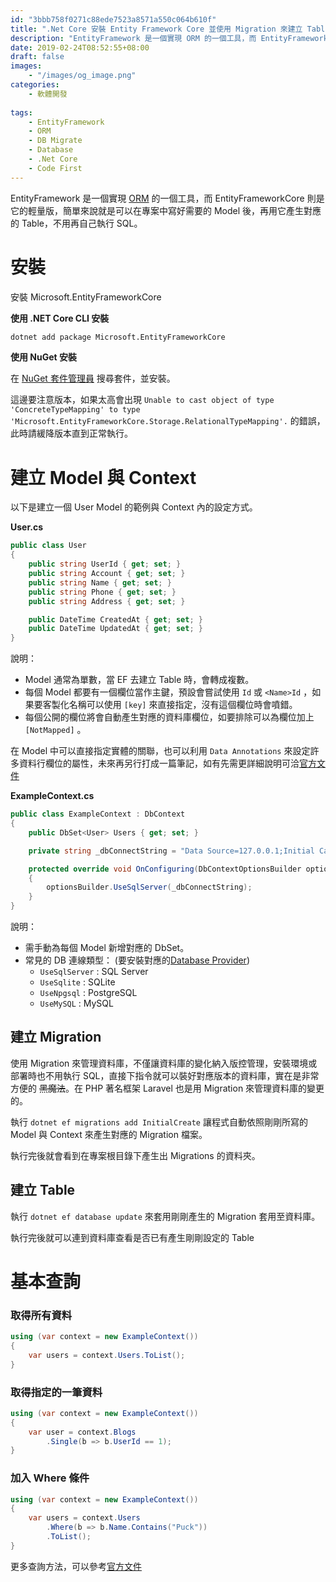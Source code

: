 ```yaml
---
id: "3bbb758f0271c88ede7523a8571a550c064b610f"
title: ".Net Core 安裝 Entity Framework Core 並使用 Migration 來建立 Table"
description: "EntityFramework 是一個實現 ORM 的一個工具，而 EntityFrameworkCore 則是它的輕量版，簡單來說就是可以在專案中寫好需要的 Model 後，再用它產生對應的 Table，不用再自己執行 SQL。"
date: 2019-02-24T08:52:55+08:00
draft: false
images:
    - "/images/og_image.png"
categories:
    - 軟體開發
    
tags:
    - EntityFramework
    - ORM
    - DB Migrate
    - Database
    - .Net Core
    - Code First
---
```


EntityFramework 是一個實現 [ORM](https://zh.wikipedia.org/wiki/%E5%AF%B9%E8%B1%A1%E5%85%B3%E7%B3%BB%E6%98%A0%E5%B0%84) 的一個工具，而 EntityFrameworkCore 則是它的輕量版，簡單來說就是可以在專案中寫好需要的 Model 後，再用它產生對應的 Table，不用再自己執行 SQL。
<!--more-->

# 安裝

安裝 Microsoft.EntityFrameworkCore

**使用 .NET Core CLI 安裝**
```sh
dotnet add package Microsoft.EntityFrameworkCore
```

**使用 NuGet 安裝**

在 [NuGet 套件管理員](https://docs.microsoft.com/zh-tw/nuget/tools/package-manager-ui) 搜尋套件，並安裝。

這邊要注意版本，如果太高會出現 `Unable to cast object of type 'ConcreteTypeMapping' to type 'Microsoft.EntityFrameworkCore.Storage.RelationalTypeMapping'.` 的錯誤，此時請緩降版本直到正常執行。

# 建立 Model 與 Context
以下是建立一個 User Model 的範例與 Context 內的設定方式。
 
**User.cs**
```C#
public class User
{
    public string UserId { get; set; }
    public string Account { get; set; }
    public string Name { get; set; }
    public string Phone { get; set; }
    public string Address { get; set; }

    public DateTime CreatedAt { get; set; }
    public DateTime UpdatedAt { get; set; }
}
```

說明：

- Model 通常為單數，當 EF 去建立 Table 時，會轉成複數。
- 每個 Model 都要有一個欄位當作主鍵，預設會嘗試使用 `Id` 或 `<Name>Id` ，如果要客製化名稱可以使用 `[key]` 來直接指定，沒有這個欄位時會噴錯。
- 每個公開的欄位將會自動產生對應的資料庫欄位，如要排除可以為欄位加上 `[NotMapped]` 。


在 Model 中可以直接指定實體的關聯，也可以利用 `Data Annotations` 來設定許多資料行欄位的屬性，未來再另行打成一篇筆記，如有先需更詳細說明可洽[官方文件](https://docs.microsoft.com/zh-tw/ef/core/modeling/)

**ExampleContext.cs**
```C#
public class ExampleContext : DbContext
{
    public DbSet<User> Users { get; set; }

    private string _dbConnectString = "Data Source=127.0.0.1;Initial Catalog=mydb;persist security info=True;user id=sa;password=Ab123456";

    protected override void OnConfiguring(DbContextOptionsBuilder optionsBuilder)
    {
        optionsBuilder.UseSqlServer(_dbConnectString);
    }
}
```
說明：

- 需手動為每個 Model 新增對應的 DbSet。
- 常見的 DB 連線類型： (要安裝對應的[Database Provider](https://docs.microsoft.com/zh-tw/ef/core/providers/#adding-a-database-provider-to-your-application))
    - `UseSqlServer` : SQL Server
    - `UseSqlite` : SQLite
    - `UseNpgsql` : PostgreSQL
    - `UseMySQL` : MySQL

## 建立 Migration 

使用 Migration 來管理資料庫，不僅讓資料庫的變化納入版控管理，安裝環境或部署時也不用執行 SQL，直接下指令就可以裝好對應版本的資料庫，實在是非常方便的 ~~黑魔法~~。在 PHP 著名框架 Laravel 也是用 Migration 來管理資料庫的變更的。

執行 `dotnet ef migrations add InitialCreate` 讓程式自動依照剛剛所寫的 Model 與 Context 來產生對應的 Migration 檔案。

執行完後就會看到在專案根目錄下產生出 Migrations 的資料夾。

## 建立 Table
執行 `dotnet ef database update` 來套用剛剛產生的 Migration 套用至資料庫。

執行完後就可以連到資料庫查看是否已有產生剛剛設定的 Table

# 基本查詢

### 取得所有資料
```C#
using (var context = new ExampleContext())
{
    var users = context.Users.ToList();
}
```

### 取得指定的一筆資料
```C#
using (var context = new ExampleContext())
{
    var user = context.Blogs
        .Single(b => b.UserId == 1);
}
```

### 加入 Where 條件
```C#
using (var context = new ExampleContext())
{
    var users = context.Users
        .Where(b => b.Name.Contains("Puck"))
        .ToList();
}
```

更多查詢方法，可以參考[官方文件](https://docs.microsoft.com/zh-tw/ef/core/querying/)
